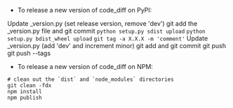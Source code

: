 - To release a new version of code_diff on PyPI:

Update _version.py (set release version, remove 'dev')
git add the _version.py file and git commit
`python setup.py sdist upload`
`python setup.py bdist_wheel upload`
`git tag -a X.X.X -m 'comment'`
Update _version.py (add 'dev' and increment minor)
git add and git commit
git push
git push --tags

- To release a new version of code_diff on NPM:

```
# clean out the `dist` and `node_modules` directories
git clean -fdx
npm install
npm publish
```